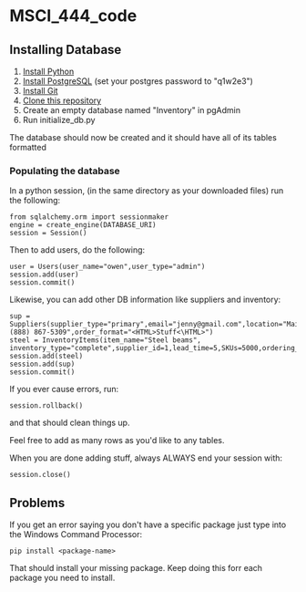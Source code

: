 # MSCI_444_code


## Installing Database

1. [Install Python](https://medium.com/bb-tutorials-and-thoughts/how-to-install-and-getting-started-with-python-acf369e4cf80)
2. [Install PostgreSQL](https://www.postgresql.org/download/) (set your postgres password to "q1w2e3")
3. [Install Git](https://gitforwindows.org/)
4. [Clone this repository](https://help.github.com/en/github/creating-cloning-and-archiving-repositories/cloning-a-repository)
5. Create an empty database named "Inventory" in pgAdmin
6. Run initialize_db.py

The database should now be created and it should have all of its tables formatted

### Populating the database

In a python session, (in the same directory as your downloaded files) run the following:

```
from sqlalchemy.orm import sessionmaker
engine = create_engine(DATABASE_URI)
session = Session()
```

Then to add users, do the following:
```
user = Users(user_name="owen",user_type="admin")
session.add(user)
session.commit()
```

Likewise, you can add other DB information like suppliers and inventory:
```
sup = Suppliers(supplier_type="primary",email="jenny@gmail.com",location="Main",phone_number="(888) 867-5309",order_format="<HTML>Stuff<\HTML>")
steel = InventoryItems(item_name="Steel beams", inventory_type="complete",supplier_id=1,lead_time=5,SKUs=5000,ordering_cost=50,holding_cost=10,variable_cost=5,demand=100)
session.add(steel)
session.add(sup)
session.commit()
```

If you ever cause errors, run:
```
session.rollback()
```
and that should clean things up.

Feel free to add as many rows as you'd like to any tables.

When you are done adding stuff, always ALWAYS end your session with:
```
session.close()
```

## Problems

If you get an error saying you don't have a specific package just type into the Windows Command Processor:
```
pip install <package-name>
```
That should install your missing package. Keep doing this forr each package you need to install.